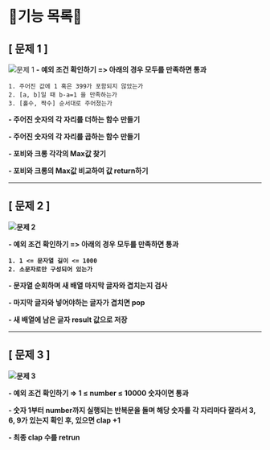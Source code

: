 # 🍒기능 목록🍒

## [ 문제 1 ]

![문제 1](https://user-images.githubusercontent.com/74524184/198222656-31f13cd2-ddd4-4492-a645-9b6520a7cd72.png)
<strong>- 예외 조건 확인하기 => 아래의 경우 모두를 만족하면 통과</strong>

    1. 주어진 값에 1 혹은 399가 포함되지 않았는가
    2. [a, b]일 때 b-a=1 을 만족하는가
    3. [홀수, 짝수] 순서대로 주어졌는가

<strong>- 주어진 숫자의 각 자리를 더하는 함수 만들기</strong>

<strong>- 주어진 숫자의 각 자리를 곱하는 함수 만들기</strong>

<strong>- 포비와 크롱 각각의 Max값 찾기

<strong>- 포비와 크롱의 Max값 비교하여 값 return하기</strong>

---

## [ 문제 2 ]

![문제 2](https://user-images.githubusercontent.com/74524184/198222776-41816b28-8e45-43d3-b0be-772a4ad1f548.png)

<strong>- 예외 조건 확인하기 => 아래의 경우 모두를 만족하면 통과</strong>

    1. 1 <= 문자열 길이 <= 1000
    2. 소문자로만 구성되어 있는가

<strong>- 문자열 순회하며 새 배열 마지막 글자와 겹치는지 검사</strong>

<strong>- 마지막 글자와 넣어야하는 글자가 겹치면 pop</strong>

<strong>- 새 배열에 남은 글자 result 값으로 저장</strong>

---

## [ 문제 3 ]

![문제 3](https://user-images.githubusercontent.com/74524184/198863620-1e28ae2c-8be6-4d70-83a7-8326897a5b80.png)

<strong>- 예외 조건 확인하기 ⇒ 1 ≤ number ≤ 10000 숫자이면 통과</strong>

<strong>- 숫자 1부터 number까지 실행되는 반복문을 돌며 해당 숫자를 각 자리마다 잘라서 3, 6, 9가 있는지 확인 후, 있으면 clap +1</strong>

<strong>- 최종 clap 수를 retrun</strong>
